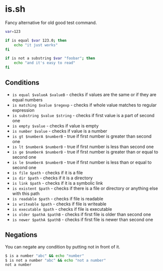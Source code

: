 # is.sh
Fancy alternative for old good test command.

```sh
var=123

if is equal $var 123.0; then
    echo "it just works"
fi

if is not a substring $var "foobar"; then
    echo "and it's easy to read"
fi
```

## Conditions

* ``is equal $valueA $valueB`` - checks if values are the same or if they are equal numbers
* ``is matching $value $regexp`` - checks if whole value matches to regular expression
* ``is substring $value $string`` - checks if first value is a part of second one
* ``is empty $value`` - checks if value is empty
* ``is number $value`` - checks if value is a number
* ``is gt $numberA $numberB`` - true if first number is greater than second one
* ``is lt $numberA $numberB`` - true if first number is less than second one
* ``is ge $numberA $numberB`` - true if first number is greater than or equal to second one
* ``is le $numberA $numberB`` - true if first number is less than or equal to second one
* ``is file $path`` - checks if it is a file
* ``is dir $path`` - checks if it is a directory
* ``is link $path`` - checks if it is a symbolic link
* ``is existent $path`` - checks if there is a file or directory or anything else with this path
* ``is readable $path`` - checks if file is readable
* ``is writeable $path`` - checks if file is writeable
* ``is executable $path`` - checks if file is executable
* ``is older $pathA $pathB`` - checks if first file is older than second one
* ``is newer $pathA $pathB`` - checks if first file is newer than second one

## Negations

You can negate any condition by putting not in front of it.

```sh
$ is a number "abc" && echo "number"
$ is not a number "abc" && echo "not a number"
not a number
```
